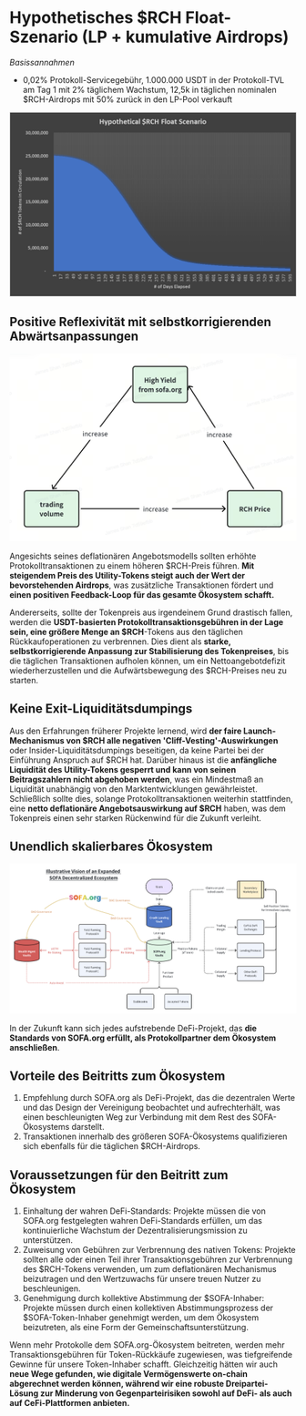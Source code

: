 # Hypothetisches $RCH Float-Szenario (LP + kumulative Airdrops)

_Basissannahmen_

- 0,02% Protokoll-Servicegebühr, 1.000.000 USDT in der Protokoll-TVL am Tag 1 mit 2% täglichem Wachstum, 12,5k in täglichen nominalen $RCH-Airdrops mit 50% zurück in den LP-Pool verkauft

![](../../static/TmEMbRxJvoqcdxxRvPYuSA3Csce.png)

## Positive Reflexivität mit selbstkorrigierenden Abwärtsanpassungen

![](../../static/X1htbkA9AoMbiSxc8rxud0mJsbh.png)

Angesichts seines deflationären Angebotsmodells sollten erhöhte Protokolltransaktionen zu einem höheren $RCH-Preis führen. **Mit steigendem Preis des Utility-Tokens steigt auch der Wert der bevorstehenden Airdrops**, was zusätzliche Transaktionen fördert und **einen positiven Feedback-Loop für das gesamte Ökosystem schafft.**

Andererseits, sollte der Tokenpreis aus irgendeinem Grund drastisch fallen, werden die **USDT-basierten Protokolltransaktionsgebühren in der Lage sein, eine größere Menge an $RCH**-Tokens aus den täglichen Rückkaufoperationen zu verbrennen. Dies dient als **starke, selbstkorrigierende Anpassung zur Stabilisierung des Tokenpreises**, bis die täglichen Transaktionen aufholen können, um ein Nettoangebotdefizit wiederherzustellen und die Aufwärtsbewegung des $RCH-Preises neu zu starten.

## Keine Exit-Liquiditätsdumpings

Aus den Erfahrungen früherer Projekte lernend, wird **der faire Launch-Mechanismus von $RCH alle negativen 'Cliff-Vesting'-Auswirkungen** oder Insider-Liquiditätsdumpings beseitigen, da keine Partei bei der Einführung Anspruch auf $RCH hat. Darüber hinaus ist die **anfängliche Liquidität des Utility-Tokens gesperrt und kann von seinen Beitragszahlern nicht abgehoben werden**, was ein Mindestmaß an Liquidität unabhängig von den Marktentwicklungen gewährleistet. Schließlich sollte dies, solange Protokolltransaktionen weiterhin stattfinden, eine **netto deflationäre Angebotsauswirkung auf $RCH** haben, was dem Tokenpreis einen sehr starken Rückenwind für die Zukunft verleiht.

## Unendlich skalierbares Ökosystem

![](../../static/draw9.png)

In der Zukunft kann sich jedes aufstrebende DeFi-Projekt, das **die Standards von SOFA.org erfüllt, als Protokollpartner dem Ökosystem anschließen**.

## Vorteile des Beitritts zum Ökosystem

1. Empfehlung durch SOFA.org als DeFi-Projekt, das die dezentralen Werte und das Design der Vereinigung beobachtet und aufrechterhält, was einen beschleunigten Weg zur Verbindung mit dem Rest des SOFA-Ökosystems darstellt.
2. Transaktionen innerhalb des größeren SOFA-Ökosystems qualifizieren sich ebenfalls für die täglichen $RCH-Airdrops.

## Voraussetzungen für den Beitritt zum Ökosystem

1. Einhaltung der wahren DeFi-Standards: Projekte müssen die von SOFA.org festgelegten wahren DeFi-Standards erfüllen, um das kontinuierliche Wachstum der Dezentralisierungsmission zu unterstützen.
2. Zuweisung von Gebühren zur Verbrennung des nativen Tokens: Projekte sollten alle oder einen Teil ihrer Transaktionsgebühren zur Verbrennung des $RCH-Tokens verwenden, um zum deflationären Mechanismus beizutragen und den Wertzuwachs für unsere treuen Nutzer zu beschleunigen.
3. Genehmigung durch kollektive Abstimmung der $SOFA-Inhaber: Projekte müssen durch einen kollektiven Abstimmungsprozess der $SOFA-Token-Inhaber genehmigt werden, um dem Ökosystem beizutreten, als eine Form der Gemeinschaftsunterstützung.

Wenn mehr Protokolle dem SOFA.org-Ökosystem beitreten, werden mehr Transaktionsgebühren für Token-Rückkäufe zugewiesen, was tiefgreifende Gewinne für unsere Token-Inhaber schafft. Gleichzeitig hätten wir auch **neue Wege gefunden, wie digitale Vermögenswerte on-chain abgerechnet werden können, während wir eine robuste Dreipartei-Lösung zur Minderung von Gegenparteirisiken sowohl auf DeFi- als auch auf CeFi-Plattformen anbieten.**